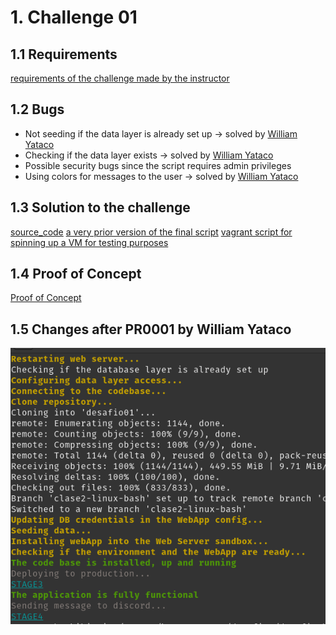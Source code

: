 # 1. Challenge 01 #

## 1.1 Requirements ##
[requirements of the challenge made by the instructor](./enunciado.md)

## 1.2 Bugs ##
* Not seeding if the data layer is already set up -> solved by [William Yataco](https://github.com/hftamayo/devopsrossrox/pull/1)
* Checking if the data layer exists -> solved by [William Yataco](https://github.com/hftamayo/devopsrossrox/pull/1)
* Possible security bugs since the script requires admin privileges
* Using colors for messages to the user -> solved by [William Yataco](https://github.com/hftamayo/devopsrossrox/pull/1)

## 1.3 Solution to the challenge ##
[source_code](./entregable/travelapp.sh)
[a very prior version of the final script](./entregable/monolamp_experimental.sh)
[vagrant script for spinning up a VM for testing purposes](./entregable/vagrant/Vagrantfile)

## 1.4 Proof of Concept ##
[Proof of Concept](https://youtu.be/bg_oXN9kMOA)

## 1.5 Changes after PR0001 by William Yataco ##
![PR001](./snapshots/challenge01_pr01.png)

